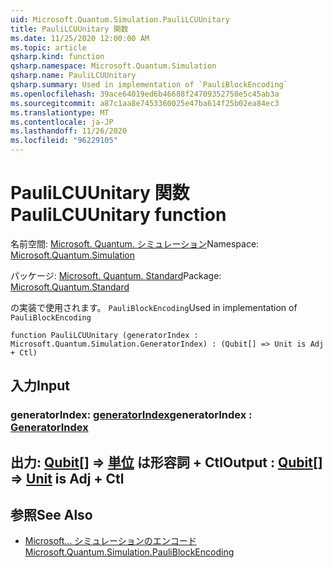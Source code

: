 ```yaml
---
uid: Microsoft.Quantum.Simulation.PauliLCUUnitary
title: PauliLCUUnitary 関数
ms.date: 11/25/2020 12:00:00 AM
ms.topic: article
qsharp.kind: function
qsharp.namespace: Microsoft.Quantum.Simulation
qsharp.name: PauliLCUUnitary
qsharp.summary: Used in implementation of `PauliBlockEncoding`
ms.openlocfilehash: 39ace64019ed6b46688f24709352750e5c45ab3a
ms.sourcegitcommit: a87c1aa8e7453360025e47ba614f25b02ea84ec3
ms.translationtype: MT
ms.contentlocale: ja-JP
ms.lasthandoff: 11/26/2020
ms.locfileid: "96229105"
---
```

# <a name="paulilcuunitary-function"></a><span data-ttu-id="de7f6-102">PauliLCUUnitary 関数</span><span class="sxs-lookup"><span data-stu-id="de7f6-102">PauliLCUUnitary function</span></span>

<span data-ttu-id="de7f6-103">名前空間: [Microsoft. Quantum. シミュレーション](xref:Microsoft.Quantum.Simulation)</span><span class="sxs-lookup"><span data-stu-id="de7f6-103">Namespace: [Microsoft.Quantum.Simulation](xref:Microsoft.Quantum.Simulation)</span></span>

<span data-ttu-id="de7f6-104">パッケージ: [Microsoft. Quantum. Standard](https://nuget.org/packages/Microsoft.Quantum.Standard)</span><span class="sxs-lookup"><span data-stu-id="de7f6-104">Package: [Microsoft.Quantum.Standard](https://nuget.org/packages/Microsoft.Quantum.Standard)</span></span>


<span data-ttu-id="de7f6-105">の実装で使用されます。 `PauliBlockEncoding`</span><span class="sxs-lookup"><span data-stu-id="de7f6-105">Used in implementation of `PauliBlockEncoding`</span></span>

```qsharp
function PauliLCUUnitary (generatorIndex : Microsoft.Quantum.Simulation.GeneratorIndex) : (Qubit[] => Unit is Adj + Ctl)
```


## <a name="input"></a><span data-ttu-id="de7f6-106">入力</span><span class="sxs-lookup"><span data-stu-id="de7f6-106">Input</span></span>

### <a name="generatorindex--generatorindex"></a><span data-ttu-id="de7f6-107">generatorIndex: [generatorIndex](xref:Microsoft.Quantum.Simulation.GeneratorIndex)</span><span class="sxs-lookup"><span data-stu-id="de7f6-107">generatorIndex : [GeneratorIndex](xref:Microsoft.Quantum.Simulation.GeneratorIndex)</span></span>





## <a name="output--qubit--unit--is-adj--ctl"></a><span data-ttu-id="de7f6-108">出力: [Qubit](xref:microsoft.quantum.lang-ref.qubit)[] => [単位](xref:microsoft.quantum.lang-ref.unit)  は形容詞 + Ctl</span><span class="sxs-lookup"><span data-stu-id="de7f6-108">Output : [Qubit](xref:microsoft.quantum.lang-ref.qubit)[] => [Unit](xref:microsoft.quantum.lang-ref.unit)  is Adj + Ctl</span></span>



## <a name="see-also"></a><span data-ttu-id="de7f6-109">参照</span><span class="sxs-lookup"><span data-stu-id="de7f6-109">See Also</span></span>

- [<span data-ttu-id="de7f6-110">Microsoft... シミュレーションのエンコード</span><span class="sxs-lookup"><span data-stu-id="de7f6-110">Microsoft.Quantum.Simulation.PauliBlockEncoding</span></span>](xref:Microsoft.Quantum.Simulation.PauliBlockEncoding)
